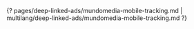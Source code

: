 {? pages/deep-linked-ads/mundomedia-mobile-tracking.md | multilang/deep-linked-ads/mundomedia-mobile-tracking.md ?}
